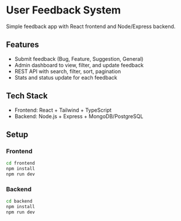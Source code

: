 # User Feedback System

Simple feedback app with React frontend and Node/Express backend.

## Features
- Submit feedback (Bug, Feature, Suggestion, General)
- Admin dashboard to view, filter, and update feedback
- REST API with search, filter, sort, pagination
- Stats and status update for each feedback

## Tech Stack
- Frontend: React + Tailwind + TypeScript
- Backend: Node.js + Express + MongoDB/PostgreSQL

## Setup

### Frontend
```bash
cd frontend
npm install
npm run dev
```

### Backend
```bash
cd backend
npm install
npm run dev
```

